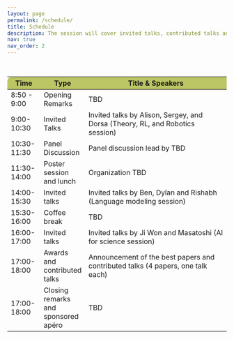 ```yaml
---
layout: page
permalink: /schedule/
title: Schedule
description: The session will cover invited talks, contributed talks and posters. The tentative schedule in Pacific Time (GMT-7) can be found below.
nav: true
nav_order: 2
---
```


<br>

<div>
<table class="table" id="standings" style="border-collapse:collapse">
<tr class="header" style="background-color:rgb(188,198,100); border-top: 1pt solid #f7f8fa; border-bottom: 1pt solid black;">
        <th style="border-top-left-radius: 10px; width: 15%">Time</th>
        <!-- <th>Virtual link</th> -->
        <th style="width: 15%">Type</th>
        <th style="width: 70% border-top-right-radius: 10px;">Title & Speakers</th>
        <!-- <th style="width: 25% border-top-right-radius: 10px;">Speakers (Affiliations)</th> -->
      </tr>
      <tr>
  <tr class="header" style="cursor: pointer">
    <td>8:50 - 9:00</td>
    <td>
    Opening Remarks
    </td>
    <td>
    TBD
    </td>
  </tr>
  
              
  <tr class="header" style="cursor: pointer">
    <td>9:00-10:30</td>
    <td>
    Invited Talks
    </td>
    <td>
            Invited talks by Alison, Sergey, and Dorsa (Theory, RL, and Robotics session)
    </td>
  </tr>
  
  
  <tr class="header" style="cursor: pointer">
    <td>10:30-11:30</td>
    <td>
    Panel Discussion
    </td>
    <td>
            Panel discussion lead by TBD
    </td>
  </tr>

  <tr class="header" style="cursor: pointer">
    <td>11:30-14:00</td>
    <td>
    Poster session and lunch
    </td>
    <td>
            Organization TBD
    </td>
  </tr>

  <tr class="header" style="cursor: pointer">
    <td>14:00-15:30</td>
    <td>
    Invited talks
    </td>
    <td>
            Invited talks by Ben, Dylan and Rishabh (Language modeling session)
    </td>
  </tr>

  <tr class="header" style="cursor: pointer">
    <td>15:30-16:00</td>
    <td>
    Coffee break
    </td>
    <td>
            TBD
    </td>
  </tr>

  <tr class="header" style="cursor: pointer">
    <td>16:00-17:00</td>
    <td>
    Invited talks
    </td>
    <td>
            Invited talks by Ji Won and Masatoshi (AI for science session)
    </td>
  </tr>

  <tr class="header" style="cursor: pointer">
    <td>17:00-18:00</td>
    <td>
    Awards and contributed talks
    </td>
    <td>
          Announcement of the best papers and contributed talks (4 papers, one talk each)
    </td>
  </tr>

  <tr class="header" style="cursor: pointer">
    <td>17:00-18:00</td>
    <td>
    Closing remarks and sponsored apéro
    </td>
    <td>
          TBD
    </td>
  </tr>
